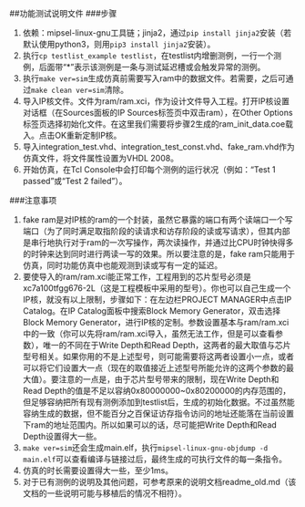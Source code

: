 ##功能测试说明文件
###步骤
1. 依赖：mipsel-linux-gnu工具链；jinja2，通过`pip install jinja2`安装（若默认使用python3，则用`pip3 install jinja2`安装）。
2. 执行`cp testlist_example testlist`，在testlist内增删测例，一行一个测例，后面带“*”表示该测例是一条与测试延迟槽或会触发异常的测例。
3. 执行`make ver=sim`生成仿真前需要写入ram中的数据文件。若需要，之后可通过`make clean ver=sim`清除。
4. 导入IP核文件。文件为ram/ram.xci，作为设计文件导入工程。打开IP核设置对话框（在Sources面板的IP Sources标签页中双击ram），在Other Options标签页选择初始化文件。在这里我们需要将步骤2生成的ram\_init\_data.coe载入。点击OK重新定制IP核。
5. 导入integration\_test.vhd、integration\_test\_const.vhd、fake\_ram.vhd作为仿真文件，将文件属性设置为VHDL 2008。
6. 开始仿真，在Tcl Console中会打印每个测例的运行状况（例如：“Test 1 passed”或“Test 2 failed”）。

###注意事项
1. fake ram是对IP核的ram的一个封装，虽然它暴露的端口有两个读端口一个写端口（为了同时满足取指阶段的读请求和访存阶段的读或写请求），但其内部是串行地执行对于ram的一次写操作，两次读操作，并通过比CPU时钟快得多的时钟来达到同时进行两读一写的效果。所以要注意的是，fake ram只能用于仿真，同时功能仿真中也能观测到读或写有一定的延迟。
2. 要使导入的ram/ram.xci能正常工作，工程用到的芯片型号必须是xc7a100tfgg676-2L（这是工程模板中采用的型号）。你也可以自己生成一个IP核，就没有以上限制，步骤如下：在左边栏PROJECT MANAGER中点击IP Catalog。在IP Catalog面板中搜索Block Memory Generator，双击选择Block Memory Generator，进行IP核的定制。参数设置基本与ram/ram.xci中的一致（你可以先将ram/ram.xci导入，虽然无法工作，但是可以查看参数），唯一的不同在于Write Depth和Read Depth，这两者的最大取值与芯片型号相关。如果你用的不是上述型号，则可能需要将这两者设置小一点，或者可以将它们设置大一点（现在的取值接近上述型号所能允许的这两个参数的最大值）。要注意的一点是，由于芯片型号带来的限制，现在Write Depth和Read Depth的值是不足以容纳0x80000000~0x80200000的内存范围的，但足够容纳把所有现有测例添加到testlist后，生成的初始化数据。不过虽然能容纳生成的数据，但不能百分之百保证访存指令访问的地址还能落在当前设置下ram的地址范围内。所以如果可以的话，尽可能把Write Depth和Read Depth设置得大一些。
3. `make ver=sim`还会生成main.elf，执行`mipsel-linux-gnu-objdump -d main.elf`可以查看编译与链接过后，最终生成的可执行文件的每一条指令。
4. 仿真的时长需要设置得大一些，至少1ms。
5. 对于已有测例的说明及其他问题，可参考原来的说明文档readme_old.md（该文档的一些说明可能与移植后的情况不相符）。